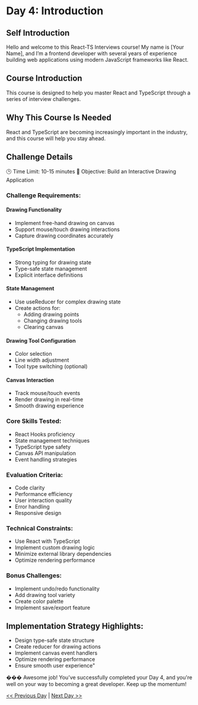 # Day 4: Introduction

## Self Introduction

Hello and welcome to this React-TS Interviews course! My name is [Your Name], and I’m a frontend developer with several years of experience building web applications using modern JavaScript frameworks like React.

## Course Introduction

This course is designed to help you master React and TypeScript through a series of interview challenges.

## Why This Course Is Needed

React and TypeScript are becoming increasingly important in the industry, and this course will help you stay ahead.

## Challenge Details

🕒 Time Limit: 10-15 minutes
🎯 Objective: Build an Interactive Drawing Application

### Challenge Requirements:

#### Drawing Functionality

- Implement free-hand drawing on canvas
- Support mouse/touch drawing interactions
- Capture drawing coordinates accurately

#### TypeScript Implementation

- Strong typing for drawing state
- Type-safe state management
- Explicit interface definitions

#### State Management

- Use useReducer for complex drawing state
- Create actions for:
  - Adding drawing points
  - Changing drawing tools
  - Clearing canvas

#### Drawing Tool Configuration

- Color selection
- Line width adjustment
- Tool type switching (optional)

#### Canvas Interaction

- Track mouse/touch events
- Render drawing in real-time
- Smooth drawing experience

### Core Skills Tested:

- React Hooks proficiency
- State management techniques
- TypeScript type safety
- Canvas API manipulation
- Event handling strategies

### Evaluation Criteria:

- Code clarity
- Performance efficiency
- User interaction quality
- Error handling
- Responsive design

### Technical Constraints:

- Use React with TypeScript
- Implement custom drawing logic
- Minimize external library dependencies
- Optimize rendering performance

### Bonus Challenges:

- Implement undo/redo functionality
- Add drawing tool variety
- Create color palette
- Implement save/export feature

## Implementation Strategy Highlights:

- Design type-safe state structure
- Create reducer for drawing actions
- Implement canvas event handlers
- Optimize rendering performance
- Ensure smooth user experience"


��� Awesome job! You’ve successfully completed your Day 4, and you're well on your way to becoming a great developer. Keep up the momentum!

[<< Previous Day](./../Day3_Introduction/Day3.md) | [Next Day >>](./../Day5_Introduction/Day5.md)
